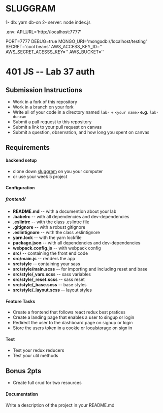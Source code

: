 SLUGGRAM
===
1- db: yarn db-on
2- server: node index.js

.env:
API_URL='http://localhost:7777'

PORT=7777
DEBUG=true
MONGO_URI='mongodb://localhost/testing'
SECRET='cool beans'
AWS_ACCESS_KEY_ID=''
AWS_SECRET_ACESSS_KEY=''
AWS_BUCKET=''


401 JS --  Lab 37 auth
===

## Submission Instructions
  * Work in a fork of this repository
  * Work in a branch on your fork
  * Write all of your code in a directory named `lab-` + `<your name>` **e.g.** `lab-duncan`
  * Submit a pull request to this repository
  * Submit a link to your pull request on canvas
  * Submit a question, observation, and how long you spent on canvas  


## Requirements  
#### backend setup
* clone down [sluggram](http://github.com/slugbyte/sluggram) on you your computer
* or use your week 5 project

#### Configuration  
##### frontend/
* **README.md** -- with a documention about your lab
* **.babelrc** -- with all dependencies and dev-dependencies
* **.eslintrc** -- with the class .eslintrc file
* **.gitignore** -- with a robust gitignore
* **.eslintignore** -- with the class .eslintignore
* **yarn.lock** -- with the yarn lockfile
* **package.json** -- with all dependencies and dev-dependencies
* **webpack.config.js** -- with webpack config
* **src/** -- containing the front end code
* **src/main.js** -- renders the app
* **src/style** -- containing your sass
* **src/style/main.scss** -- for importing and including reset and base
* **src/style/_vars.scss** -- sass variables
* **src/style/_reset.scss** -- sass reset
* **src/style/_base.scss** -- base styles
* **src/style/_layout.scss** -- layout styles

#### Feature Tasks
* Create a frontend that follows react redux best pratices
* Create a landing page that enables a user to singup or login
* Redirect the user to the dashboard page on signup or login
* Store the users token in a cookie or localstorage on sign in

#### Test
* Test your redux reducers
* Test your util methods

## Bonus 2pts
* Create full crud for two resources

####  Documentation  
Write a description of the project in your README.md
